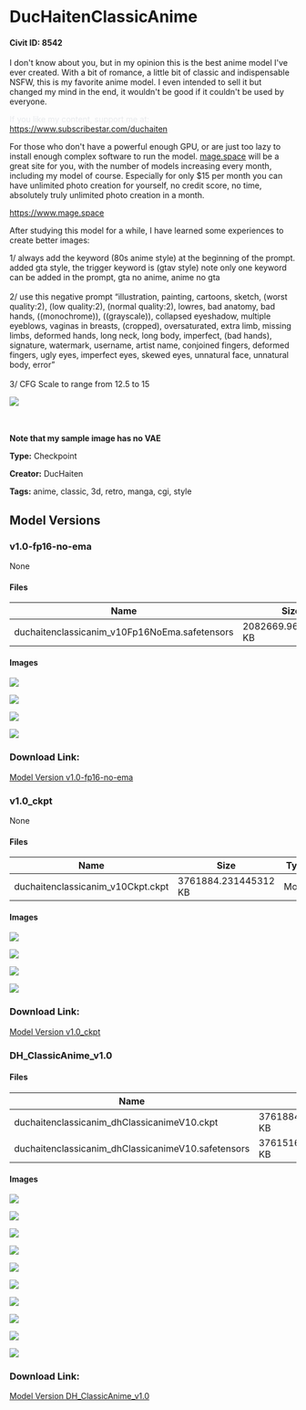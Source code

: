 # DucHaitenClassicAnime

#### Civit ID: 8542

<p>I don't know about you, but in my opinion this is the best anime model I've ever created. With a bit of romance, a little bit of classic and indispensable NSFW, this is my favorite anime model. I even intended to sell it but changed my mind in the end, it wouldn't be good if it couldn't be used by everyone.</p><p></p><p><span style="color:rgb(232, 234, 237)">If you like my content, support me at:</span><br /><a target="_blank" rel="ugc" href="https://www.subscribestar.com/duchaiten">https://www.subscribestar.com/duchaiten</a></p><p></p><p>For those who don't have a powerful enough GPU, or are just too lazy to install enough complex software to run the model. <a target="_blank" rel="ugc" href="http://mage.space">mage.space</a> will be a great site for you, with the number of models increasing every month, including my model of course. Especially for only $15 per month you can have unlimited photo creation for yourself, no credit score, no time, absolutely truly unlimited photo creation in a month.</p><p><a target="_blank" rel="ugc" href="https://www.mage.space">https://www.mage.space</a></p><p></p><p>After studying this model for a while, I have learned some experiences to create better images:<br /></p><p>1/ always add the keyword (80s anime style) at the beginning of the prompt. added gta style, the trigger keyword is (gtav style) note only one keyword can be added in the prompt, gta no anime, anime no gta<br /><br />2/ use this negative prompt “illustration, painting, cartoons, sketch, (worst quality:2), (low quality:2), (normal quality:2), lowres, bad anatomy, bad hands, ((monochrome)), ((grayscale)), collapsed eyeshadow, multiple eyeblows, vaginas in breasts, (cropped), oversaturated, extra limb, missing limbs, deformed hands, long neck, long body, imperfect, (bad hands), signature, watermark, username, artist name, conjoined fingers, deformed fingers, ugly eyes, imperfect eyes, skewed eyes, unnatural face, unnatural body, error”<br /><br />3/ CFG Scale to range from 12.5 to 15</p><p></p><p><img src="https://imagecache.civitai.com/xG1nkqKTMzGDvpLrqFT7WA/450805c8-9429-4aa8-cd1a-18a6813cd800/width=525" /></p><p><br /><br /><strong>Note that my sample image has no VAE</strong></p>

**Type:** Checkpoint

**Creator:** DucHaiten

**Tags:** anime, classic, 3d, retro, manga, cgi, style

## Model Versions

### v1.0-fp16-no-ema

None

#### Files

| Name | Size | Type | Format | Download Url | AutoV1 | AutoV2 | SHA256 | CRC32 | BLAKE3 |
| --- | --- | --- | --- | --- | --- | --- | --- | --- | --- |
| duchaitenclassicanim_v10Fp16NoEma.safetensors | 2082669.966796875 KB | Model | SafeTensor | https://civitai.com/api/download/models/16168 | 732885BA | 21AC5184F8 | 21AC5184F8001C8AE0B3372165E846F4F726A84D09BC808C94B4E6C17DD875E0 | DE720257 | 678BF62076A22A0C4E75B714929E69238FD109D8B5732F897190EBBCCA83B88D |

#### Images

<p><img src="https://image.civitai.com/xG1nkqKTMzGDvpLrqFT7WA/9e709180-ab2e-41f9-af2e-97cd5e26fe00/width=450/163192.jpeg" /></p>

<p><img src="https://image.civitai.com/xG1nkqKTMzGDvpLrqFT7WA/33f528b1-2bcf-4d07-6204-68000722a300/width=450/163191.jpeg" /></p>

<p><img src="https://image.civitai.com/xG1nkqKTMzGDvpLrqFT7WA/1596881f-2287-4576-303a-10a026a0e600/width=450/163190.jpeg" /></p>

<p><img src="https://image.civitai.com/xG1nkqKTMzGDvpLrqFT7WA/9fe67519-0cca-4b67-dbe2-936f22ad2100/width=450/163189.jpeg" /></p>

### Download Link:

[Model Version v1.0-fp16-no-ema](https://civitai.com/api/download/models/16168)

### v1.0_ckpt

None

#### Files

| Name | Size | Type | Format | Download Url | AutoV1 | AutoV2 | SHA256 | CRC32 | BLAKE3 |
| --- | --- | --- | --- | --- | --- | --- | --- | --- | --- |
| duchaitenclassicanim_v10Ckpt.ckpt | 3761884.231445312 KB | Model | PickleTensor | https://civitai.com/api/download/models/12177 | 785A2561 | 95F931B25D | 95F931B25DAA871EDD0170887E9DD22A57EE449371A2EBB6DD6F622224A45B13 | EDE22E81 | EED46A6E3E7E8AF85EF4287C9DB44957CB26CD803A3D9E29713159719C50DFCE |

#### Images

<p><img src="https://image.civitai.com/xG1nkqKTMzGDvpLrqFT7WA/40b221ad-9e82-494e-2e6b-79ea57d3d100/width=450/116701.jpeg" /></p>

<p><img src="https://image.civitai.com/xG1nkqKTMzGDvpLrqFT7WA/995cf796-8e19-4869-4e14-5779809f7e00/width=450/116700.jpeg" /></p>

<p><img src="https://image.civitai.com/xG1nkqKTMzGDvpLrqFT7WA/349799f9-e5c3-47e8-b28e-5dc61ae15700/width=450/116699.jpeg" /></p>

<p><img src="https://image.civitai.com/xG1nkqKTMzGDvpLrqFT7WA/403cc01a-9927-4a0c-8523-c329deed0400/width=450/116698.jpeg" /></p>

### Download Link:

[Model Version v1.0_ckpt](https://civitai.com/api/download/models/12177)

### DH_ClassicAnime_v1.0

<p></p>

#### Files

| Name | Size | Type | Format | Download Url | AutoV1 | AutoV2 | SHA256 | CRC32 | BLAKE3 |
| --- | --- | --- | --- | --- | --- | --- | --- | --- | --- |
| duchaitenclassicanim_dhClassicanimeV10.ckpt | 3761884.231445312 KB | Model | PickleTensor | https://civitai.com/api/download/models/10071?type=Model&format=PickleTensor&size=full&fp=fp16 | 785A2561 | 95F931B25D | 95F931B25DAA871EDD0170887E9DD22A57EE449371A2EBB6DD6F622224A45B13 | EDE22E81 | EED46A6E3E7E8AF85EF4287C9DB44957CB26CD803A3D9E29713159719C50DFCE |
| duchaitenclassicanim_dhClassicanimeV10.safetensors | 3761516.857421875 KB | Model | SafeTensor | https://civitai.com/api/download/models/10071 | - | - | - | - | - |

#### Images

<p><img src="https://image.civitai.com/xG1nkqKTMzGDvpLrqFT7WA/f171fe25-f308-4334-533b-e4ea2df67600/width=450/158037.jpeg" /></p>

<p><img src="https://image.civitai.com/xG1nkqKTMzGDvpLrqFT7WA/bcb62ca8-b372-4508-cfd2-a72410a75200/width=450/158035.jpeg" /></p>

<p><img src="https://image.civitai.com/xG1nkqKTMzGDvpLrqFT7WA/295ade9c-e137-4e6e-6cb5-e6e514c3a200/width=450/112304.jpeg" /></p>

<p><img src="https://image.civitai.com/xG1nkqKTMzGDvpLrqFT7WA/86750c07-8e7c-42ab-a1b5-1c9e113f1300/width=450/158036.jpeg" /></p>

<p><img src="https://image.civitai.com/xG1nkqKTMzGDvpLrqFT7WA/1c4a5f4b-74d0-4557-79e7-d28e1abb1800/width=450/158034.jpeg" /></p>

<p><img src="https://image.civitai.com/xG1nkqKTMzGDvpLrqFT7WA/8ae16642-d7d8-40a5-d378-c00047326500/width=450/158033.jpeg" /></p>

<p><img src="https://image.civitai.com/xG1nkqKTMzGDvpLrqFT7WA/4b10b765-1198-40f7-b2b3-6af70bc0c400/width=450/158032.jpeg" /></p>

<p><img src="https://image.civitai.com/xG1nkqKTMzGDvpLrqFT7WA/7d24e8bc-cd06-4ace-7946-eb2796707b00/width=450/158031.jpeg" /></p>

<p><img src="https://image.civitai.com/xG1nkqKTMzGDvpLrqFT7WA/cdcd20d7-4cf2-47a2-61e0-df1151b22300/width=450/158030.jpeg" /></p>

<p><img src="https://image.civitai.com/xG1nkqKTMzGDvpLrqFT7WA/769cf8b9-83e6-4ff1-ff7b-cbc3924e4500/width=450/158029.jpeg" /></p>

### Download Link:

[Model Version DH_ClassicAnime_v1.0](https://civitai.com/api/download/models/10071)

